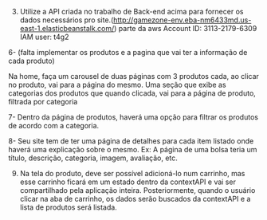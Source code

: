 3. Utilize a API criada no trabalho de Back-end acima para fornecer os dados
necessários pro site.(http://gamezone-env.eba-nm6433md.us-east-1.elasticbeanstalk.com/) parte da aws
Account ID: 3113-2179-6309
IAM user: t4g2

6- (falta implementar os produtos e a pagina que vai ter a informação de cada produto)

Na home, faça um carousel de duas páginas com 3 produtos cada, ao
clicar no produto, vai para a página do mesmo. Uma seção que exibe as
categorias dos produtos que quando clicada, vai para a página de
produto, filtrada por categoria

7-  Dentro da página de produtos, haverá uma opção para filtrar os produtos
de acordo com a categoria.

8- Seu site tem de ter uma página de detalhes para cada item listado onde
haverá uma explicação sobre o mesmo. Ex: A página de uma bolsa teria
um título, descrição, categoria, imagem, avaliação, etc.

9. Na tela do produto, deve ser possível adicioná-lo num carrinho, mas esse
carrinho ficará em um estado dentro da contextAPI e vai ser
compartilhado pela aplicação inteira. Posteriormente, quando o usuário
clicar na aba de carrinho, os dados serão buscados da contextAPI e a lista
de produtos será listada.